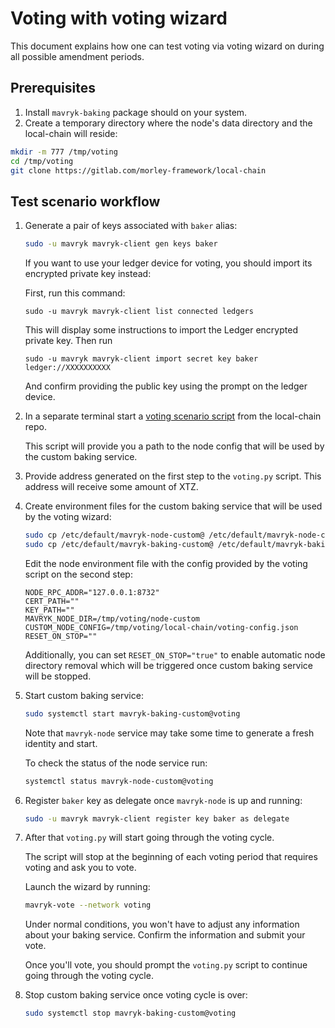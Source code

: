 <!--
   - SPDX-FileCopyrightText: 2022 Oxhead Alpha
   - SPDX-License-Identifier: LicenseRef-MIT-OA
   -->

# Voting with voting wizard

This document explains how one can test voting via voting wizard on during all possible
amendment periods.

## Prerequisites

1) Install `mavryk-baking` package should on your system.
2) Create a temporary directory where the node's data directory and the local-chain will reside:

```bash
mkdir -m 777 /tmp/voting
cd /tmp/voting
git clone https://gitlab.com/morley-framework/local-chain
```

## Test scenario workflow

1) Generate a pair of keys associated with `baker` alias:

    ```bash
    sudo -u mavryk mavryk-client gen keys baker
    ```

    If you want to use your ledger device for voting, you should import its encrypted private key instead:

    First, run this command:

    ```
    sudo -u mavryk mavryk-client list connected ledgers
    ```

    This will display some instructions to import the Ledger encrypted private key. Then run

    ```
    sudo -u mavryk mavryk-client import secret key baker ledger://XXXXXXXXXX
    ```

    And confirm providing the public key using the prompt on the ledger device.

2) In a separate terminal start a [voting scenario script](https://gitlab.com/morley-framework/local-chain#voting-scenario) from the local-chain repo.

    This script will provide you a path to the node config that will be used by the custom baking service.

3) Provide address generated on the first step to the `voting.py` script. This address will receive some amount of XTZ.

4) Create environment files for the custom baking service that will be used by the voting wizard:

    ```bash
    sudo cp /etc/default/mavryk-node-custom@ /etc/default/mavryk-node-custom@voting
    sudo cp /etc/default/mavryk-baking-custom@ /etc/default/mavryk-baking-custom@voting
    ```

    Edit the node environment file with the config provided by the voting script on the second step:

    ```
    NODE_RPC_ADDR="127.0.0.1:8732"
    CERT_PATH=""
    KEY_PATH=""
    MAVRYK_NODE_DIR=/tmp/voting/node-custom
    CUSTOM_NODE_CONFIG=/tmp/voting/local-chain/voting-config.json
    RESET_ON_STOP=""
    ```

    Additionally, you can set `RESET_ON_STOP="true"` to enable automatic node directory removal which will
    be triggered once custom baking service will be stopped.

5) Start custom baking service:

    ```bash
    sudo systemctl start mavryk-baking-custom@voting
    ```

    Note that `mavryk-node` service may take some time to generate a fresh identity and start.

    To check the status of the node service run:

    ```bash
    systemctl status mavryk-node-custom@voting
    ```

6) Register `baker` key as delegate once `mavryk-node` is up and running:

    ```bash
    sudo -u mavryk mavryk-client register key baker as delegate
    ```

7) After that `voting.py` will start going through the voting cycle.

    The script will stop at the beginning of each voting period that requires voting and ask you to vote.

    Launch the wizard by running:

    ```bash
    mavryk-vote --network voting
    ```

    Under normal conditions, you won't have to adjust any information about your baking service.
    Confirm the information and submit your vote.

    Once you'll vote, you should prompt the `voting.py` script to continue going through the voting cycle.

8) Stop custom baking service once voting cycle is over:

    ```bash
    sudo systemctl stop mavryk-baking-custom@voting
    ```
